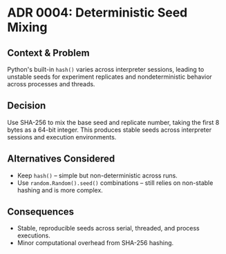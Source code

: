 # ADR 0004: Deterministic Seed Mixing

## Context & Problem
Python's built-in `hash()` varies across interpreter sessions, leading to unstable seeds for experiment replicates and nondeterministic behavior across processes and threads.

## Decision
Use SHA-256 to mix the base seed and replicate number, taking the first 8 bytes as a 64-bit integer. This produces stable seeds across interpreter sessions and execution environments.

## Alternatives Considered
- Keep `hash()` – simple but non-deterministic across runs.
- Use `random.Random().seed()` combinations – still relies on non-stable hashing and is more complex.

## Consequences
- Stable, reproducible seeds across serial, threaded, and process executions.
- Minor computational overhead from SHA-256 hashing.
